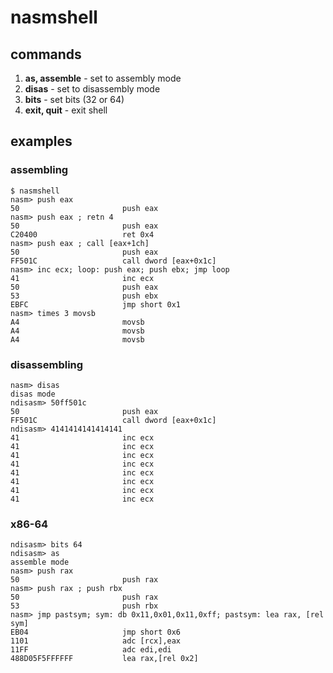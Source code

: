 # nasmshell

## commands

1. **as, assemble** - set to assembly mode
2. **disas** - set to disassembly mode
3. **bits** - set bits (32 or 64)
4. **exit, quit** - exit shell

## examples

### assembling

```
$ nasmshell
nasm> push eax
50                       push eax
nasm> push eax ; retn 4
50                       push eax
C20400                   ret 0x4
nasm> push eax ; call [eax+1ch]
50                       push eax
FF501C                   call dword [eax+0x1c]
nasm> inc ecx; loop: push eax; push ebx; jmp loop
41                       inc ecx
50                       push eax
53                       push ebx
EBFC                     jmp short 0x1
nasm> times 3 movsb
A4                       movsb
A4                       movsb
A4                       movsb
```

### disassembling

```
nasm> disas
disas mode
ndisasm> 50ff501c
50                       push eax
FF501C                   call dword [eax+0x1c]
ndisasm> 4141414141414141
41                       inc ecx
41                       inc ecx
41                       inc ecx
41                       inc ecx
41                       inc ecx
41                       inc ecx
41                       inc ecx
41                       inc ecx

```

### x86-64

```
ndisasm> bits 64
ndisasm> as
assemble mode
nasm> push rax
50                       push rax
nasm> push rax ; push rbx
50                       push rax
53                       push rbx
nasm> jmp pastsym; sym: db 0x11,0x01,0x11,0xff; pastsym: lea rax, [rel sym]
EB04                     jmp short 0x6
1101                     adc [rcx],eax
11FF                     adc edi,edi
488D05F5FFFFFF           lea rax,[rel 0x2]
```

